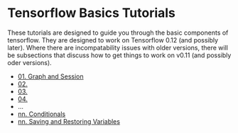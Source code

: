 # Tensorflow Basics Tutorials

These tutorials are designed to guide you through the basic components of tensorflow. They are designed to work on Tensorflow 0.12 (and possibly later). Where there are incompatability issues with older versions, there will be subsections that discuss how to get things to work on v0.11 (and possibly oder versions). 

- [01. Graph and Session](graph_and_session.ipynb)
- [02. ]()
- [03. ]()
- [04. ]()
- ...
- [nn. Conditionals](conditionals.ipynb)
- [nn. Saving and Restoring Variables](saving_and_restoring.ipynb)

